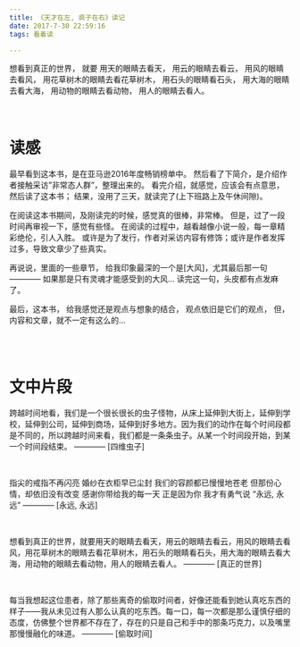 ```yaml
---
title: 《天才在左, 疯子在右》读记
date: 2017-7-30 22:59:16
tags: 看着读

---
```


想看到真正的世界，
就要
用天的眼睛去看天，
用云的眼睛去看云，
用风的眼睛去看风，
用花草树木的眼睛去看花草树木，
用石头的眼睛看石头，
用大海的眼睛去看大海，
用动物的眼睛去看动物，
用人的眼睛去看人。 

<!-- more -->

<br/>

# 读感

最早看到这本书，是在亚马逊2016年度畅销榜单中。 
然后看了下简介，是介绍作者接触采访”非常态人群”，整理出来的。 
看完介绍，就感觉，应该会有点意思，然后读了这本书； 
结果，没用了三天，就读完了(上下班路上及午休间隙)。

在阅读这本书期间，及刚读完的时候，感觉真的很棒，非常棒。 
但是，过了一段时间再审视一下，感觉有些怪。 
在阅读的过程中，越看越像小说一般，每一章精彩绝伦，引人入胜。 
或许是为了发行，作者对采访内容有修饰；或许是作者发挥过多，导致文章少了些真实。

再说说，里面的一些章节， 
给我印象最深的一个是[大风]，尤其最后那一句 ———— 如果那是只有灵魂才能感受到的大风… 
读完这一句，头皮都有点发麻了。

最后，这本书， 
给我感觉还是观点与想象的结合， 
观点依旧是它们的观点， 
但，内容和文章，就不一定有这么的…

<br/>
<br/>

# 文中片段

跨越时间地看，我们是一个很长很长的虫子怪物，从床上延伸到大街上，延伸到学校，延伸到公司，延伸到商场，延伸到好多地方。因为我们的动作在每个时间段都是不同的，所以跨越时间来看，我们都是一条条虫子。从某一个时间段开始，到某一个时间段结束。 
———— [四维虫子]

<br/>

指尖的戒指不再闪亮 
婚纱在衣柜早已尘封 
我们的容颜都已慢慢地苍老 
但那份心情，却依旧没有改变 
感谢你带给我的每一天 
正是因为你 
我才有勇气说 
“永远, 永远” 
———— [永远, 永远]

<br/>

想看到真正的世界，就要用天的眼睛去看天，用云的眼睛去看云，用风的眼睛去看风，用花草树木的眼睛去看花草树木，用石头的眼睛看石头，用大海的眼睛去看大海，用动物的眼睛去看动物，用人的眼睛去看人。 
———— [真正的世界]

<br/>

每当我想起这位患者，除了那些离奇的偷取时间者，好像还能看到她认真吃东西的样子——我从未见过有人那么认真的吃东西。每一口，每一次都是那么谨慎仔细的态度，仿佛整个世界都不存在了，存在的只是自己和手中的那条巧克力，以及嘴里那慢慢融化的味道。 
———— [偷取时间]